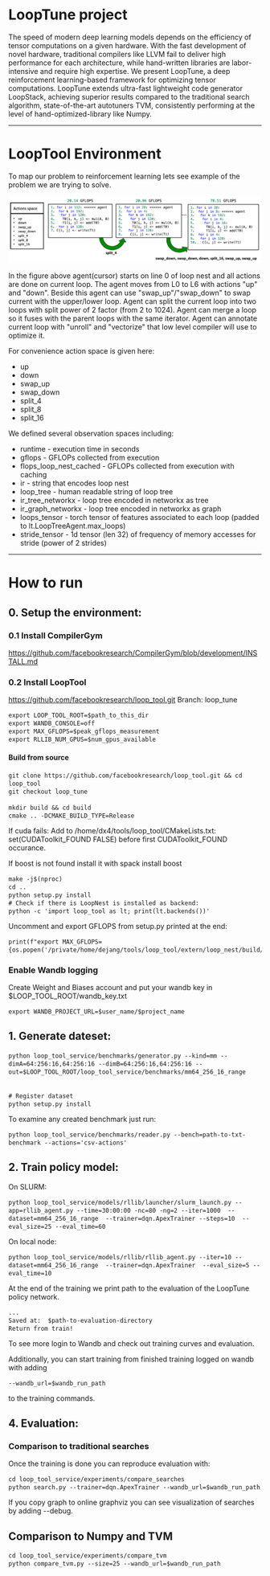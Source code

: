 # LoopTune project

The speed of modern deep learning models depends on the efficiency of tensor computations on a given hardware. With the fast development of novel hardware, traditional compilers like LLVM fail to deliver high performance for each architecture, while hand-written libraries are labor-intensive and require high expertise. We present LoopTune, a deep reinforcement learning-based framework for optimizing tensor computations. LoopTune extends ultra-fast lightweight code generator LoopStack, achieving superior results compared to the traditional search algorithm, state-of-the-art autotuners TVM, consistently performing at the level of hand-optimized-library like Numpy.

___
# LoopTool Environment

To map our problem to reinforcement learning lets see example of the problem we are trying to solve. 

<img src="docs/imgs/optimizing.png" width="700">

In the figure above agent(cursor) starts on line 0 of loop nest and all actions are done on current loop. The agent moves from L0 to L6 with actions "up" and "down". Beside this agent can use "swap_up"/"swap_down" to swap current with the upper/lower loop. Agent can split the current loop into two loops with split power of 2 factor (from 2 to 1024). Agent can merge a loop so it fuses with the parent loops with the same iterator. Agent can annotate current loop with "unroll" and "vectorize" that low level compiler will use to optimize it.

For convenience action space is given here:
* up 
* down
* swap_up
* swap_down
* split_4
* split_8
* split_16

We defined several observation spaces including:
* runtime - execution time in seconds
* gflops - GFLOPs collected from execution
* flops_loop_nest_cached - GFLOPs collected from execution with caching
* ir - string that encodes loop nest
* loop_tree - human readable string of loop tree
* ir_tree_networkx - loop tree encoded in networkx as tree
* ir_graph_networkx - loop tree encoded in networkx as graph
* loops_tensor - torch tensor of features associated to each loop (padded to lt.LoopTreeAgent.max_loops)
* stride_tensor - 1d tensor (len 32) of frequency of memory accesses for stride (power of 2 strides)



___
# How to run

## 0. Setup the environment:
### 0.1 Install CompilerGym
https://github.com/facebookresearch/CompilerGym/blob/development/INSTALL.md

### 0.2 Install LoopTool
https://github.com/facebookresearch/loop_tool.git
Branch: loop_tune

```
export LOOP_TOOL_ROOT=$path_to_this_dir
export WANDB_CONSOLE=off
export MAX_GFLOPS=$peak_gflops_measurement
export RLLIB_NUM_GPUS=$num_gpus_available

```

#### Build from source
```
git clone https://github.com/facebookresearch/loop_tool.git && cd loop_tool
git checkout loop_tune

mkdir build && cd build
cmake .. -DCMAKE_BUILD_TYPE=Release 
```

If cuda fails: 
Add to /home/dx4/tools/loop_tool/CMakeLists.txt:
set(CUDAToolkit_FOUND FALSE)
before first CUDAToolkit_FOUND occurance.

If boost is not found install it with spack install boost
```
make -j$(nproc)
cd ..
python setup.py install
# Check if there is LoopNest is installed as backend:
python -c 'import loop_tool as lt; print(lt.backends())'
```

Uncomment and export GFLOPS from setup.py printed at the end:
```
print(f"export MAX_GFLOPS={os.popen('/private/home/dejang/tools/loop_tool/extern/loop_nest/build/apps/gflops.avx2.fp32').read()}")
```

### Enable Wandb logging
Create Weight and Biases account and put your wandb key in $LOOP_TOOL_ROOT/wandb_key.txt
```
export WANDB_PROJECT_URL=$user_name/$project_name
```

## 1. Generate dateset:
```
python loop_tool_service/benchmarks/generator.py --kind=mm --dimA=64:256:16,64:256:16 --dimB=64:256:16,64:256:16 --out=$LOOP_TOOL_ROOT/loop_tool_service/benchmarks/mm64_256_16_range


# Register dataset
python setup.py install
```

To examine any created benchmark just run:
```
python loop_tool_service/benchmarks/reader.py --bench=path-to-txt-benchmark --actions='csv-actions'
```


## 2. Train policy model:

On SLURM:

```
python loop_tool_service/models/rllib/launcher/slurm_launch.py --app=rllib_agent.py --time=30:00:00 -nc=80 -ng=2 --iter=1000  --dataset=mm64_256_16_range  --trainer=dqn.ApexTrainer --steps=10  --eval_size=25 --eval_time=60

```

On local node:

```
python loop_tool_service/models/rllib/rllib_agent.py --iter=10 --dataset=mm64_256_16_range  --trainer=dqn.ApexTrainer  --eval_size=5 --eval_time=10
```

At the end of the training we print path to the evaluation of the LoopTune policy network.
```
...
Saved at:  $path-to-evaluation-directory
Return from train!
```

To see more login to Wandb and check out training curves and evaluation.

Additionally, you can start training from finished training logged on wandb with adding
```
--wandb_url=$wandb_run_path
```
to the training commands.



## 4. Evaluation:

### Comparison to traditional searches
Once the training is done you can reproduce evaluation with:
```
cd loop_tool_service/experiments/compare_searches
python search.py --trainer=dqn.ApexTrainer --wandb_url=$wandb_run_path
```

If you copy graph to online graphviz you can see visualization of 
searches by adding --debug.


## Comparison to Numpy and TVM

```
cd loop_tool_service/experiments/compare_tvm
python compare_tvm.py --size=25 --wandb_url=$wandb_run_path
```